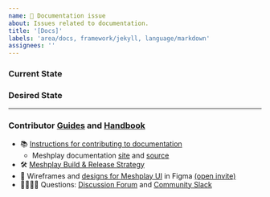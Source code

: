 ```yaml
---
name: 📄 Documentation issue
about: Issues related to documentation.
title: '[Docs]'
labels: 'area/docs, framework/jekyll, language/markdown'
assignees: ''
---
```

### Current State


### Desired State


---

### Contributor [Guides](https://docs.khulnasoft.com/project/contributing) and [Handbook](https://khulnasoft.com/community/handbook)
- 📚 [Instructions for contributing to documentation](https://docs.khulnasoft.com/project/contributing/contributing-docs)
   - Meshplay documentation [site](https://docs.khulnasoft.com/) and [source](https://github.com/khulnasoft/meshplay/tree/master/docs)
- 🛠 [Meshplay Build & Release Strategy](https://docs.khulnasoft.com/project/contributing/build-and-release)
- 🎨 Wireframes and [designs for Meshplay UI](https://www.figma.com/file/SMP3zxOjZztdOLtgN4dS2W/Meshplay-UI) in Figma [(open invite)](https://www.figma.com/team_invite/redeem/qJy1c95qirjgWQODApilR9)
- 🙋🏾🙋🏼 Questions: [Discussion Forum](http://discuss.khulnasoft.com) and [Community Slack](https://slack.khulnasoft.com)
